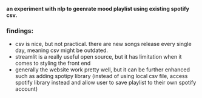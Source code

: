 **an experiment with nlp to geenrate mood playlist using existing spotify csv.**
### findings:
- csv is nice, but not practical. there are new songs release every single day, meaning csv might be outdated.
- streamlit is a really useful open source, but it has limitation when it comes to styling the front end
- generally the website work pretty well, but it can be further enhanced such as adding spotipy library (instead of using local csv file,
  access spotify library instead and allow user to save playlist to their own spotify account)
